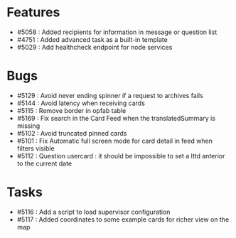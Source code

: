
# Features

- #5058 : Added recipients for information in message or question list
- #4751 : Added advanced task as a built-in template
- #5029 : Add healthcheck endpoint for node services


# Bugs

- #5129 : Avoid never ending spinner if a request to archives fails
- #5144 : Avoid latency when receiving cards
- #5115 : Remove border in opfab table
- #5169 : Fix search in the Card Feed when the translatedSummary is missing
- #5102 : Avoid truncated pinned cards
- #5101 : Fix Automatic full screen mode for card detail in feed when filters visible
- #5112 : Question usercard : it should be impossible to set a lttd anterior to the current date


# Tasks

- #5116 : Add a script to load supervisor configuration
- #5117 : Added coordinates to some example cards for richer view on the map
